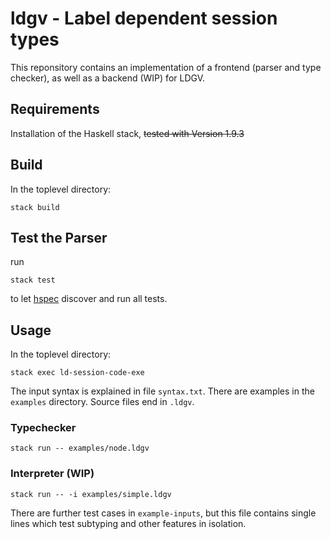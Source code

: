# ldgv - Label dependent session types

This reponsitory contains an implementation of a frontend (parser and
type checker), as well as a backend (WIP) for LDGV.

## Requirements

Installation of the Haskell stack, ~~tested with Version 1.9.3~~

## Build

In the toplevel directory:

`stack build`

## Test the Parser

run

`stack test`

to let [hspec](https://hspec.github.io/) discover and run all tests.

## Usage

In the toplevel directory:

`stack exec ld-session-code-exe`

The input syntax is explained in file `syntax.txt`.
There are examples in the `examples` directory. Source files end in
`.ldgv`. 

### Typechecker

`stack run -- examples/node.ldgv`

### Interpreter (WIP)

`stack run -- -i examples/simple.ldgv`

There are further test cases in `example-inputs`, but this file contains
single lines which test subtyping and other features in isolation.
